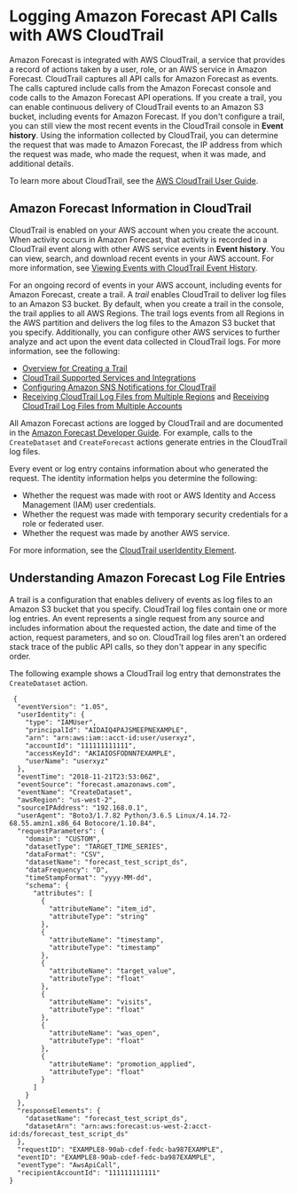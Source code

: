# Logging Amazon Forecast API Calls with AWS CloudTrail<a name="logging-using-cloudtrail"></a>

Amazon Forecast is integrated with AWS CloudTrail, a service that provides a record of actions taken by a user, role, or an AWS service in Amazon Forecast\. CloudTrail captures all API calls for Amazon Forecast as events\. The calls captured include calls from the Amazon Forecast console and code calls to the Amazon Forecast API operations\. If you create a trail, you can enable continuous delivery of CloudTrail events to an Amazon S3 bucket, including events for Amazon Forecast\. If you don't configure a trail, you can still view the most recent events in the CloudTrail console in **Event history**\. Using the information collected by CloudTrail, you can determine the request that was made to Amazon Forecast, the IP address from which the request was made, who made the request, when it was made, and additional details\. 

To learn more about CloudTrail, see the [AWS CloudTrail User Guide](https://docs.aws.amazon.com/awscloudtrail/latest/userguide/)\.

## Amazon Forecast Information in CloudTrail<a name="service-name-info-in-cloudtrail"></a>

CloudTrail is enabled on your AWS account when you create the account\. When activity occurs in Amazon Forecast, that activity is recorded in a CloudTrail event along with other AWS service events in **Event history**\. You can view, search, and download recent events in your AWS account\. For more information, see [Viewing Events with CloudTrail Event History](https://docs.aws.amazon.com/awscloudtrail/latest/userguide/view-cloudtrail-events.html)\. 

For an ongoing record of events in your AWS account, including events for Amazon Forecast, create a trail\. A *trail* enables CloudTrail to deliver log files to an Amazon S3 bucket\. By default, when you create a trail in the console, the trail applies to all AWS Regions\. The trail logs events from all Regions in the AWS partition and delivers the log files to the Amazon S3 bucket that you specify\. Additionally, you can configure other AWS services to further analyze and act upon the event data collected in CloudTrail logs\. For more information, see the following: 
+ [Overview for Creating a Trail](https://docs.aws.amazon.com/awscloudtrail/latest/userguide/cloudtrail-create-and-update-a-trail.html)
+ [CloudTrail Supported Services and Integrations](https://docs.aws.amazon.com/awscloudtrail/latest/userguide/cloudtrail-aws-service-specific-topics.html#cloudtrail-aws-service-specific-topics-integrations)
+ [Configuring Amazon SNS Notifications for CloudTrail](https://docs.aws.amazon.com/awscloudtrail/latest/userguide/getting_notifications_top_level.html)
+ [Receiving CloudTrail Log Files from Multiple Regions](https://docs.aws.amazon.com/awscloudtrail/latest/userguide/receive-cloudtrail-log-files-from-multiple-regions.html) and [Receiving CloudTrail Log Files from Multiple Accounts](https://docs.aws.amazon.com/awscloudtrail/latest/userguide/cloudtrail-receive-logs-from-multiple-accounts.html)

All Amazon Forecast actions are logged by CloudTrail and are documented in the [Amazon Forecast Developer Guide](https://docs.aws.amazon.com/forecast/latest/dg/)\. For example, calls to the `CreateDataset` and `CreateForecast` actions generate entries in the CloudTrail log files\. 

Every event or log entry contains information about who generated the request\. The identity information helps you determine the following: 
+ Whether the request was made with root or AWS Identity and Access Management \(IAM\) user credentials\.
+ Whether the request was made with temporary security credentials for a role or federated user\.
+ Whether the request was made by another AWS service\.

For more information, see the [CloudTrail userIdentity Element](https://docs.aws.amazon.com/awscloudtrail/latest/userguide/cloudtrail-event-reference-user-identity.html)\.

## Understanding Amazon Forecast Log File Entries<a name="understanding-service-name-entries"></a>

A trail is a configuration that enables delivery of events as log files to an Amazon S3 bucket that you specify\. CloudTrail log files contain one or more log entries\. An event represents a single request from any source and includes information about the requested action, the date and time of the action, request parameters, and so on\. CloudTrail log files aren't an ordered stack trace of the public API calls, so they don't appear in any specific order\. 

The following example shows a CloudTrail log entry that demonstrates the `CreateDataset` action\.

```
 {
  "eventVersion": "1.05",
  "userIdentity": {
    "type": "IAMUser",
    "principalId": "AIDAIQ4PAJSMEEPNEXAMPLE",
    "arn": "arn:aws:iam::acct-id:user/userxyz",
    "accountId": "111111111111",
    "accessKeyId": "AKIAIOSFODNN7EXAMPLE",
    "userName": "userxyz"
  },
  "eventTime": "2018-11-21T23:53:06Z",
  "eventSource": "forecast.amazonaws.com",
  "eventName": "CreateDataset",
  "awsRegion": "us-west-2",
  "sourceIPAddress": "192.168.0.1",
  "userAgent": "Boto3/1.7.82 Python/3.6.5 Linux/4.14.72-68.55.amzn1.x86_64 Botocore/1.10.84",
  "requestParameters": {
    "domain": "CUSTOM",
    "datasetType": "TARGET_TIME_SERIES",
    "dataFormat": "CSV",
    "datasetName": "forecast_test_script_ds",
    "dataFrequency": "D",
    "timeStampFormat": "yyyy-MM-dd",
    "schema": {
      "attributes": [
        {
          "attributeName": "item_id",
          "attributeType": "string"
        },
        {
          "attributeName": "timestamp",
          "attributeType": "timestamp"
        },
        {
          "attributeName": "target_value",
          "attributeType": "float"
        },
        {
          "attributeName": "visits",
          "attributeType": "float"
        },
        {
          "attributeName": "was_open",
          "attributeType": "float"
        },
        {
          "attributeName": "promotion_applied",
          "attributeType": "float"
        }
      ]
    }
  },
  "responseElements": {
    "datasetName": "forecast_test_script_ds",
    "datasetArn": "arn:aws:forecast:us-west-2:acct-id:ds/forecast_test_script_ds"
  },
  "requestID": "EXAMPLE8-90ab-cdef-fedc-ba987EXAMPLE",
  "eventID": "EXAMPLE8-90ab-cdef-fedc-ba987EXAMPLE",
  "eventType": "AwsApiCall",
  "recipientAccountId": "111111111111"
}
```